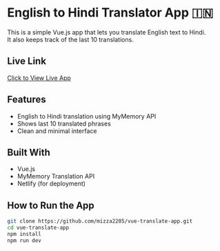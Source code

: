 # English to Hindi Translator App 🇮🇳

This is a simple Vue.js app that lets you translate English text to Hindi.  
It also keeps track of the last 10 translations.

## Live Link

[Click to View Live App](https://vue-translate-app.netlify.app/)

## Features

- English to Hindi translation using MyMemory API
- Shows last 10 translated phrases
- Clean and minimal interface

##  Built With

- Vue.js
- MyMemory Translation API
- Netlify (for deployment)

## How to Run the App

```bash
git clone https://github.com/mizza2205/vue-translate-app.git
cd vue-translate-app
npm install
npm run dev
